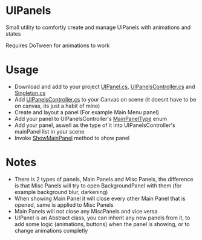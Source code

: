 # UIPanels

Small utility to comfortly create and manage UIPanels with animations and states

Requires DoTween for animations to work

# Usage
  - Download and add to your project [UIPanel.cs](Code/UIPanel.cs), [UIPanelsController.cs](Code/UIPanelsController.cs) and [Singleton.cs](Code/Singleton.cs)
  - Add [UIPanelsController.cs](Code/UIPanelsController.cs) to your Canvas on scene (it doesnt have to be on canvas, its just a habit of mine)
  - Create and layout a panel (For example Main Menu panel)
  - Add your panel to UIPanelsController's [MainPanelType](Code/UIPanelsController.cs/#L98) enum
  - Add your panel, aswell as the type of it into UIPanelsController's mainPanel list in your scene
  - Invoke [ShowMainPanel](Code/UIPanelsController.cs/#L66) method to show panel

# Notes
  - There is 2 types of panels, Main Panels and Misc Panels, the difference is that Misc Panels will try to open BackgroundPanel with them (for example background blur, darkening)
  - When showing Main Panel it will close every other Main Panel that is opened, same is applied to Misc Panels
  - Main Panels will not close any MiscPanels and vice versa
  - UIPanel is an Abstract class, you can inherit any new panels from it, to add some logic (animations, buttons) when the panel is showing, or to change animations completly
